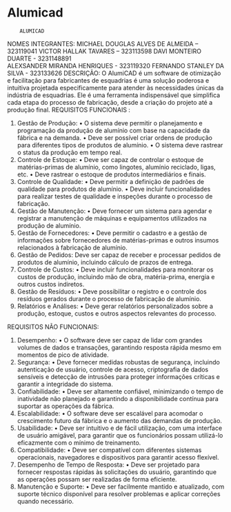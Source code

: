 # Alumicad
        ALUMICAD
NOMES INTEGRANTES:
MICHAEL DOUGLAS ALVES DE ALMEIDA – 323119041
VICTOR HALLAK TAVARES – 323113598
DAVI MONTEIRO DUARTE  - 3231148891  
ALEXSANDER MIRANDA HENRIQUES - 323119320
FERNANDO STANLEY DA SILVA - 323133626
DESCRIÇÃO:  O AlumiCAD é um software de otimização e facilitação para fabricantes de esquadrias é uma solução poderosa e intuitiva projetada especificamente para atender às necessidades únicas da indústria de esquadrias. Ele é uma ferramenta indispensável que simplifica cada etapa do processo de fabricação, desde a criação do projeto até a produção final. 
REQUISITOS FUNCIONAIS :
1.	Gestão de Produção:
•	O sistema deve permitir o planejamento e programação da produção de alumínio com base na capacidade da fábrica e na demanda.
•	Deve ser possível criar ordens de produção para diferentes tipos de produtos de alumínio.
•	O sistema deve rastrear o status da produção em tempo real.
2.	Controle de Estoque:
•	Deve ser capaz de controlar o estoque de matérias-primas de alumínio, como lingotes, alumínio reciclado, ligas, etc.
•	Deve rastrear o estoque de produtos intermediários e finais.
3.	Controle de Qualidade:
•	Deve permitir a definição de padrões de qualidade para produtos de alumínio.
•	Deve incluir funcionalidades para realizar testes de qualidade e inspeções durante o processo de fabricação.
4.	Gestão de Manutenção:
•	Deve fornecer um sistema para agendar e registrar a manutenção de máquinas e equipamentos utilizados na produção de alumínio.
5.	Gestão de Fornecedores:
•	Deve permitir o cadastro e a gestão de informações sobre fornecedores de matérias-primas e outros insumos relacionados à fabricação de alumínio.
6.	Gestão de Pedidos:
Deve ser capaz de receber e processar pedidos de produtos de alumínio, incluindo cálculo de prazos de entrega.
7.	Controle de Custos:
•	Deve incluir funcionalidades para monitorar os custos de produção, incluindo mão de obra, matéria-prima, energia e outros custos indiretos.
8.	Gestão de Resíduos:
•	Deve possibilitar o registro e o controle dos resíduos gerados durante o processo de fabricação de alumínio.
9.	Relatórios e Análises:
•	Deve gerar relatórios personalizados sobre a produção, estoque, custos e outros aspectos relevantes do processo.

REQUISITOS NÃO FUNCIONAIS:
1.	Desempenho:
•	O software deve ser capaz de lidar com grandes volumes de dados e transações, garantindo resposta rápida mesmo em momentos de pico de atividade.
2.	Segurança:
•	Deve fornecer medidas robustas de segurança, incluindo autenticação de usuário, controle de acesso, criptografia de dados sensíveis e detecção de intrusões para proteger informações críticas e garantir a integridade do sistema.
3.	Confiabilidade:
•	Deve ser altamente confiável, minimizando o tempo de inatividade não planejado e garantindo a disponibilidade contínua para suportar as operações da fábrica.
4.	Escalabilidade:
•	O software deve ser escalável para acomodar o crescimento futuro da fábrica e o aumento das demandas de produção.
5.	Usabilidade:
•	Deve ser intuitivo e de fácil utilização, com uma interface de usuário amigável, para garantir que os funcionários possam utilizá-lo eficazmente com o mínimo de treinamento.
6.	Compatibilidade:
•	Deve ser compatível com diferentes sistemas operacionais, navegadores e dispositivos para garantir acesso flexível.
7.	Desempenho de Tempo de Resposta:
•	Deve ser projetado para fornecer respostas rápidas às solicitações do usuário, garantindo que as operações possam ser realizadas de forma eficiente.
8.	Manutenção e Suporte:
•	Deve ser facilmente mantido e atualizado, com suporte técnico disponível para resolver problemas e aplicar correções quando necessário.
